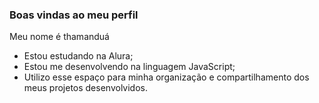 ### Boas vindas ao meu perfil 

Meu nome é thamanduá

- Estou estudando na Alura;
- Estou me desenvolvendo na linguagem JavaScript;
- Utilizo esse espaço para minha organização e compartilhamento dos meus projetos desenvolvidos.
